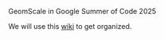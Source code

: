 GeomScale in Google Summer of Code 2025

We will use this [wiki](https://github.com/GeomScale/gsoc25/wiki) to get organized.
